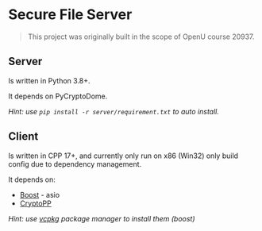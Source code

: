 # Secure File Server
> This project was originally built in the scope of OpenU course 20937.

## Server
Is written in Python 3.8+. 

It depends on PyCryptoDome.

_Hint: use `pip install -r server/requirement.txt` to auto install._

## Client 
Is written in CPP 17+, and currently only run on x86 (Win32) only build config due to dependency management.

It depends on:

* [Boost](boost.org) - asio
* [CryptoPP](cryptopp.com)


_Hint: use [vcpkg](vcpkg.io) package manager to install them (boost)_